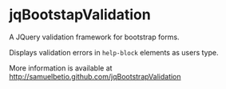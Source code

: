 jqBootstapValidation
====================

A JQuery validation framework for bootstrap forms.

Displays validation errors in `help-block` elements as users type.

More information is available at http://samuelbetio.github.com/jqBootstrapValidation